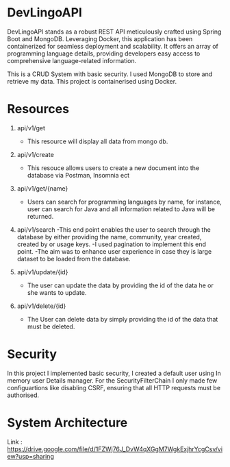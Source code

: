 

# DevLingoAPI
DevLingoAPI stands as a robust REST API meticulously crafted using Spring Boot and MongoDB. Leveraging Docker, this application has been containerized for seamless deployment and scalability. It offers an array of programming language details, providing developers easy access to comprehensive language-related information.

This is a CRUD System with basic security. I used MongoDB to store and retrieve my data. This project is containerised using Docker.


# Resources

1. api/v1/get
   - This resource will display all data from mongo db.

2. api/v1/create
   - This resouce allows users to create a new document into the database via Postman, Insomnia ect

3. api/v1/get/{name}
   - Users can search for programming languages by name, for instance, user can search for Java and all information related to Java will be returned.

4. api/v1/search
   -This end point enables the user to search through the database by either providing the name, community, year created, created by or usage keys.
   -I used pagination to implement this end point.
   -The aim was to enhance user experience in case they is large dataset to be loaded from the database.

5. api/v1/update/{id}
   - The user can update the data by providing the id of the data he or she wants to update.
  
6. api/v1/delete/{id}
   - The User can delete data by simply providing the id of the data that must be deleted.

# Security

In this project I implemented basic security, I created a default user using In memory user Details manager. For the SecurityFilterChain I only made few configuartions like disabling CSRF, ensuring that all HTTP requests must be authorised. 

# System Architecture

Link : https://drive.google.com/file/d/1FZWj76J_DvW4qXGgM7WgkExjhrYcgCsv/view?usp=sharing
   
